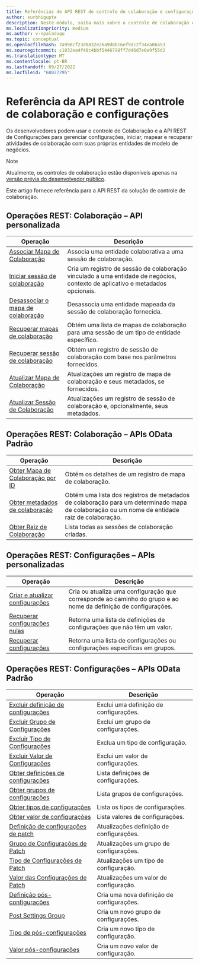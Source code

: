 ```yaml
---
title: Referências de API REST de controle de colaboração e configurações
author: surbhigupta
description: Neste módulo, saiba mais sobre o controle de colaboração e as configurações de referência da API REST para gerenciar configurações, iniciar, mapear e recuperar atividades de colaboração.
ms.localizationpriority: medium
ms.author: v-npaladugu
ms.topic: conceptual
ms.openlocfilehash: 7a990cf23d0832e26a9d8bc6ef9dc2f34ea06a53
ms.sourcegitcommit: c1032ea4f48c4bbf5446798ff7d46d7e6e9f55d2
ms.translationtype: MT
ms.contentlocale: pt-BR
ms.lasthandoff: 09/27/2022
ms.locfileid: "68027295"
---
```

# <a name="collaboration-control-and-settings-rest-api-reference"></a>Referência da API REST de controle de colaboração e configurações

Os desenvolvedores podem usar o controle de Colaboração e a API REST de Configurações para gerenciar configurações, iniciar, mapear e recuperar atividades de colaboração com suas próprias entidades de modelo de negócios.

> [!NOTE]
> Atualmente, os controles de colaboração estão disponíveis apenas na [versão prévia do desenvolvedor público](~/resources/dev-preview/developer-preview-intro.md).

Este artigo fornece referência para a API REST da solução de controle de colaboração.

## <a name="rest-operations-collaboration---custom-api"></a>Operações REST: Colaboração – API personalizada

|Operação|Descrição|
|---------|-----------|
|[Associar Mapa de Colaboração](/rest/api/industry/collaboration-controls/collaboration-custom-ap-is/associate-collaboration-map)|Associa uma entidade colaborativa a uma sessão de colaboração.|
|[Iniciar sessão de colaboração](/rest/api/industry/collaboration-controls/collaboration-custom-ap-is/begin-collaboration-session)|Cria um registro de sessão de colaboração vinculado a uma entidade de negócios, contexto de aplicativo e metadados opcionais.|
|[Desassociar o mapa de colaboração](/rest/api/industry/collaboration-controls/collaboration-custom-ap-is/disassociate-collaboration-map-custom-api)|Desassocia uma entidade mapeada da sessão de colaboração fornecida.|
|[Recuperar mapas de colaboração](/rest/api/industry/collaboration-controls/collaboration-custom-ap-is/retrieve-collaboration-maps-custom-api)|Obtém uma lista de mapas de colaboração para uma sessão de um tipo de entidade específico.|
|[Recuperar sessão de colaboração](/rest/api/industry/collaboration-controls/collaboration-custom-ap-is/retrieve-collaboration-session-custom-api)|Obtém um registro de sessão de colaboração com base nos parâmetros fornecidos.|
|[Atualizar Mapa de Colaboração](/rest/api/industry/collaboration-controls/collaboration-custom-ap-is/update-collaboration-map-custom-api)|Atualizações um registro de mapa de colaboração e seus metadados, se fornecidos.|
|[Atualizar Sessão de Colaboração](/rest/api/industry/collaboration-controls/collaboration-custom-ap-is/update-collaboration-session)|Atualizações um registro de sessão de colaboração e, opcionalmente, seus metadados.|

## <a name="rest-operations-collaboration---standard-odata-apis"></a>Operações REST: Colaboração – APIs OData Padrão

|Operação|Descrição|
|---------|-----------|
|[Obter Mapa de Colaboração por ID](/rest/api/industry/collaboration-controls/collaboration-standard-o-data-ap-is/get-collaboration-map-by-id)|Obtém os detalhes de um registro de mapa de colaboração.|
|[Obter metadados de colaboração](/rest/api/industry/collaboration-controls/collaboration-standard-o-data-ap-is/get-collaboration-metadata)|Obtém uma lista dos registros de metadados de colaboração para um determinado mapa de colaboração ou um nome de entidade raiz de colaboração.|
|[Obter Raiz de Colaboração](/rest/api/industry/collaboration-controls/collaboration-standard-o-data-ap-is/get-collaboration-root)|Lista todas as sessões de colaboração criadas.|

## <a name="rest-operations-settings---custom-apis"></a>Operações REST: Configurações – APIs personalizadas

|Operação|Descrição|
|---------|-----------|
|[Criar e atualizar configurações](/rest/api/industry/collaboration-controls/settings-custom-ap-is/create-update-setting-custom-api)|Cria ou atualiza uma configuração que corresponde ao caminho do grupo e ao nome da definição de configurações.|
|[Recuperar configurações nulas](/rest/api/industry/collaboration-controls/settings-custom-ap-is/retrieve-null-settings-custom-api)|Retorna uma lista de definições de configurações que não têm um valor.|
|[Recuperar configurações](/rest/api/industry/collaboration-controls/settings-custom-ap-is/retrieve-settings-custom-api)|Retorna uma lista de configurações ou configurações específicas em grupos.|

## <a name="rest-operations-settings---standard-odata-apis"></a>Operações REST: Configurações – APIs OData Padrão

|Operação|Descrição|
|---------|-----------|
|[Excluir definição de configurações](/rest/api/industry/collaboration-controls/settings-standard-o-data-ap-is/delete-settings-definition)|Exclui uma definição de configurações.|
|[Excluir Grupo de Configurações](/rest/api/industry/collaboration-controls/settings-standard-o-data-ap-is/delete-settings-group)|Exclui um grupo de configurações.|
|[Excluir Tipo de Configurações](/rest/api/industry/collaboration-controls/settings-standard-o-data-ap-is/delete-settings-type)|Exclua um tipo de configuração.|
|[Excluir Valor de Configurações](/rest/api/industry/collaboration-controls/settings-standard-o-data-ap-is/delete-settings-value)|Exclui um valor de configurações.|
|[Obter definições de configurações](/rest/api/industry/collaboration-controls/settings-standard-o-data-ap-is/get-settings-definitions)|Lista definições de configurações.|
|[Obter grupos de configurações](/rest/api/industry/collaboration-controls/settings-standard-o-data-ap-is/get-settings-groups)|Lista grupos de configurações.|
|[Obter tipos de configurações](/rest/api/industry/collaboration-controls/settings-standard-o-data-ap-is/get-settings-types)|Lista os tipos de configurações.|
|[Obter valor de configurações](/rest/api/industry/collaboration-controls/settings-standard-o-data-ap-is/get-settings-value)|Lista valores de configurações.|
|[Definição de configurações de patch](/rest/api/industry/collaboration-controls/settings-standard-o-data-ap-is/patch-settings-definition)|Atualizações definição de configurações.|
|[Grupo de Configurações de Patch](/rest/api/industry/collaboration-controls/settings-standard-o-data-ap-is/patch-settings-group)|Atualizações um grupo de configurações.|
|[Tipo de Configurações de Patch](/rest/api/industry/collaboration-controls/settings-standard-o-data-ap-is/patch-settings-type)|Atualizações um tipo de configuração.|
|[Valor das Configurações de Patch](/rest/api/industry/collaboration-controls/settings-standard-o-data-ap-is/patch-settings-value)|Atualizações um valor de configuração.|
|[Definição pós-configurações](/rest/api/industry/collaboration-controls/settings-standard-o-data-ap-is/post-settings-definition)|Cria uma nova definição de configurações.|
|[Post Settings Group](/rest/api/industry/collaboration-controls/settings-standard-o-data-ap-is/post-settings-group)|Cria um novo grupo de configurações.|
|[Tipo de pós-configurações](/rest/api/industry/collaboration-controls/settings-standard-o-data-ap-is/post-settings-type)|Cria um novo tipo de configuração.|
|[Valor pós-configurações](/rest/api/industry/collaboration-controls/settings-standard-o-data-ap-is/post-settings-value)|Cria um novo valor de configuração.|
